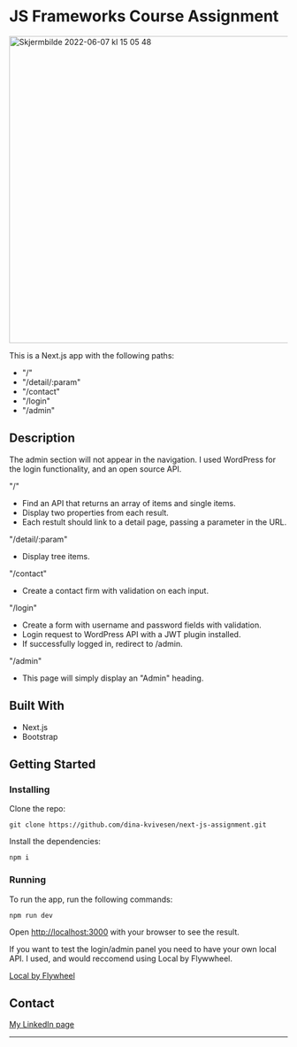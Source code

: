 # JS Frameworks Course Assignment

<img width="555" alt="Skjermbilde 2022-06-07 kl  15 05 48" src="https://user-images.githubusercontent.com/71272716/172389051-1ba78582-50a7-4bf6-b327-9510ffb955b9.png">

This is a Next.js app with the following paths:

- "/"
- "/detail/:param"
- "/contact"
- "/login"
- "/admin"

## Description
The admin section will not appear in the navigation. I used WordPress for the login functionality, and an open source API.

"/"
- Find an API that returns an array of items and single items.
- Display two properties from each result.
- Each restult should link to a detail page, passing a parameter in the URL.

"/detail/:param"
- Display tree items.

"/contact"
- Create a contact firm with validation on each input.

"/login"
- Create a form with username and password fields with validation.
- Login request to WordPress API with a JWT plugin installed.
- If successfully logged in, redirect to /admin.

"/admin"
- This page will simply display an "Admin" heading.

## Built With
- Next.js
- Bootstrap

## Getting Started
### Installing
Clone the repo:
```
git clone https://github.com/dina-kvivesen/next-js-assignment.git
```
Install the dependencies:
```
npm i
```
### Running
To run the app, run the following commands:
```
npm run dev
```
Open [http://localhost:3000](http://localhost:3000) with your browser to see the result.

If you want to test the login/admin panel you need to have your own local API.
I used, and would reccomend using Local by Flywwheel.

[Local by Flywheel](https://localwp.com/)

## Contact

[My LinkedIn page](https://www.linkedin.com/in/dina-kvivesen-7ab5141b4/)

- --





